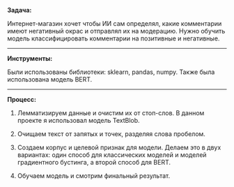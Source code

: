 **Задача:**

Интернет-магазин хочет чтобы ИИ сам определял, какие комментарии имеют негативный окрас и отправлял их на модерацию. Нужно обучить модель классифицировать комментарии на позитивные и негативные.
***
**Инструменты:**

Были использованы библиотеки: sklearn, pandas, numpy. Также была использована модель BERT.
***
**Процесс:**

1. Лемматизируем данные и очистим их от стоп-слов. В данном проекте я использовал модель TextBlob.

2. Очищаем текст от запятых и точек, разделяя слова пробелом. 

3. Создаем корпус и целевой признак для модели. Делаем это в двух вариантах: один способ для классических моделей и моделей градиентного бустинга, а второй способ для BERT.

4. Обучаем модель и смотрим финальный результат.
